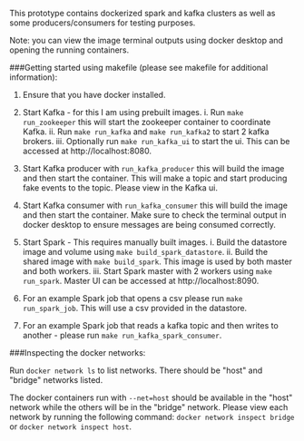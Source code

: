 This prototype contains dockerized spark and kafka clusters as well as some producers/consumers for testing purposes.

Note: you can view the image terminal outputs using docker desktop and opening the running containers.

###Getting started using makefile (please see makefile for additional information):

1. Ensure that you have docker installed.
2. Start Kafka - for this I am using prebuilt images.
    i. Run `make run_zookeeper` this will start the zookeeper container to coordinate Kafka.
    ii. Run `make run_kafka` and `make run_kafka2` to start 2 kafka brokers. 
    iii. Optionally run `make run_kafka_ui` to start the ui. This can be accessed at http://localhost:8080.
3. Start Kafka producer with `run_kafka_producer` this will build the image and then start the container. This will make a topic and start producing fake events to the topic. Please view in the Kafka ui.
4. Start Kafka consumer with `run_kafka_consumer` this will build the image and then start the container. Make sure to check the terminal output in docker desktop to ensure messages are being consumed correctly.

5. Start Spark - This requires manually built images.
    i. Build the datastore image and volume using `make build_spark_datastore`.
    ii. Build the shared image with `make build_spark`. This image is used by both master and both workers.
    iii. Start Spark master with 2 workers using `make run_spark`. Master UI can be accessed at http://localhost:8090.
6. For an example Spark job that opens a csv please run `make run_spark_job`. This will use a csv provided in the datastore.
7. For an example Spark job that reads a kafka topic and then writes to another - please run `make run_kafka_spark_consumer`.

###Inspecting the docker networks:

Run `docker network ls` to list networks.
There should be "host" and "bridge" networks listed.

The docker containers run with `--net=host` should be available in the "host" network while the others will be in the "bridge" network. Please view each network by running the following command: `docker network inspect bridge` or `docker network inspect host`.
